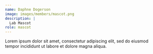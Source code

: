 ```yaml
---
name: Daphne Dogerson
image: images/members/mascot.png
description: |
  Lab Mascot
role: mascot
---
```


Lorem ipsum dolor sit amet, consectetur adipiscing elit, sed do eiusmod tempor incididunt ut labore et dolore magna aliqua.
